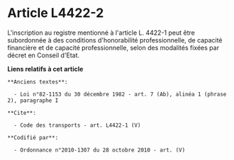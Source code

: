 # Article L4422-2

L'inscription au registre mentionné à l'article L. 4422-1 peut être subordonnée à des conditions d'honorabilité
professionnelle, de capacité financière et de capacité professionnelle, selon des modalités fixées par décret en Conseil
d'Etat.

**Liens relatifs à cet article**

	**Anciens textes**:

	  - Loi n°82-1153 du 30 décembre 1982 - art. 7 (Ab), alinéa 1 (phrase 2), paragraphe I

	**Cite**:

	  - Code des transports - art. L4422-1 (V)

	**Codifié par**:

	  - Ordonnance n°2010-1307 du 28 octobre 2010 - art. (V)
